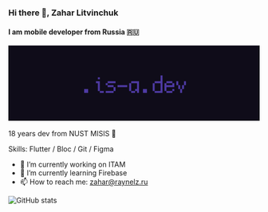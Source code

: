 ### Hi there 👋, Zahar Litvinchuk
#### I am mobile developer from Russia 🇷🇺
![I am mobile developer from Russia 🇷🇺](https://raw.githubusercontent.com/is-a-dev/register/main/media/banner.png)

18 years dev from NUST MISIS 🏫

Skills: Flutter / Bloc / Git / Figma

- 🔭 I’m currently working on ITAM 
- 🌱 I’m currently learning Firebase 
- 📫 How to reach me: zahar@raynelz.ru 

![GitHub stats](https://github-readme-stats.vercel.app/api?username=raynelz&show_icons=true)  

